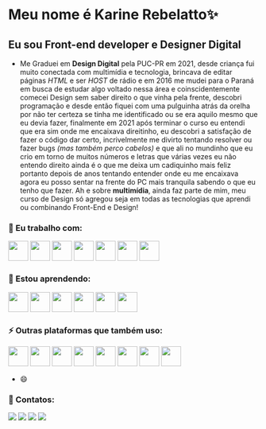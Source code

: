 


# Meu nome é Karine Rebelatto✨ 

## Eu sou Front-end developer e Designer Digital


- Me Graduei em **Design Digital** pela PUC-PR em 2021, desde criança fui muito conectada com multimídia e tecnologia, brincava de editar páginas *HTML* e ser *HOST* de rádio e em 2016 me mudei para o Paraná em busca de estudar algo voltado nessa área e coinscidentemente comecei Design sem saber direito o que vinha pela frente, descobri programação e desde então fiquei com uma pulguinha atrás da orelha por não ter certeza se tinha me identificado ou se era aquilo mesmo que eu devia fazer, finalmente em 2021 após terminar o curso eu entendi que era sim onde me encaixava direitinho, eu descobri a satisfação de fazer o código dar certo, incrivelmente me divirto tentando resolver ou fazer bugs *(mas também perco cabelos)* e que ali no mundinho que eu crio em torno de muitos números e letras que várias vezes eu não entendo direito ainda é o que me deixa um cadiquinho mais feliz portanto depois de anos tentando entender onde eu me encaixava agora eu posso sentar na frente do PC mais tranquila sabendo o que eu tenho que fazer. Ah e sobre **multimídia**, ainda faz parte de mim, meu curso de Design só agregou seja em todas as tecnologias que aprendi ou combinando Front-End e Design! 






###  🔭 Eu trabalho com:


<img src="https://cdn.jsdelivr.net/gh/devicons/devicon/icons/bootstrap/bootstrap-plain.svg" width="40" height="40"/>  <img src="https://cdn.jsdelivr.net/gh/devicons/devicon/icons/css3/css3-original.svg" width="40" height="40" />  <img src="https://cdn.jsdelivr.net/gh/devicons/devicon/icons/html5/html5-original.svg" width="40" height="40" />  <img src="https://cdn.jsdelivr.net/gh/devicons/devicon/icons/javascript/javascript-original.svg" width="40" height="40" />  <img src="https://cdn.jsdelivr.net/gh/devicons/devicon/icons/nodejs/nodejs-original.svg" width="40" height="40" />  <img src="https://cdn.jsdelivr.net/gh/devicons/devicon/icons/react/react-original.svg" width="40" height="40" />   <img src="https://cdn.jsdelivr.net/gh/devicons/devicon/icons/materialui/materialui-original.svg" width="40" height="40"  />







###  🌱 Estou aprendendo:

<img src="https://cdn.jsdelivr.net/gh/devicons/devicon/icons/jest/jest-plain.svg" width="40" height="40" />   <img src="https://cdn.jsdelivr.net/gh/devicons/devicon/icons/jquery/jquery-original.svg" width="40" height="40" />   <img src="https://cdn.jsdelivr.net/gh/devicons/devicon/icons/mysql/mysql-original.svg" width="40" height="40" />   <img src="https://cdn.jsdelivr.net/gh/devicons/devicon/icons/php/php-original.svg" width="40" height="40" />   <img src="https://cdn.jsdelivr.net/gh/devicons/devicon/icons/sass/sass-original.svg" width="40" height="40" />   <img src="https://cdn.jsdelivr.net/gh/devicons/devicon/icons/wordpress/wordpress-original.svg" width="40" height="40" />





### ⚡ Outras plataformas que também uso:

<img src="https://cdn.jsdelivr.net/gh/devicons/devicon/icons/aftereffects/aftereffects-original.svg" width="40" height="40"/>    <img src="https://cdn.jsdelivr.net/gh/devicons/devicon/icons/canva/canva-original.svg" width="40" height="40"/>   <img src="https://cdn.jsdelivr.net/gh/devicons/devicon/icons/figma/figma-original.svg" width="40" height="40"/>   <img src="https://cdn.jsdelivr.net/gh/devicons/devicon/icons/git/git-original.svg" width="40" height="40"/>   <img src="https://cdn.jsdelivr.net/gh/devicons/devicon/icons/illustrator/illustrator-plain.svg" width="40" height="40"/>   <img src="https://cdn.jsdelivr.net/gh/devicons/devicon/icons/photoshop/photoshop-plain.svg"  width="40" height="40" />   <img src="https://cdn.jsdelivr.net/gh/devicons/devicon/icons/premierepro/premierepro-original.svg"  width="40" height="40"  />   <img src="https://cdn.jsdelivr.net/gh/devicons/devicon/icons/trello/trello-plain.svg"   width="40" height="40" />   













- 😄 


### 💬 Contatos:

<div>
<a href="https://www.youtube.com/channel/UC7u50muImdNyor2wYaa2VCQ" target="_blank"><img src="https://img.shields.io/badge/YouTube-FF0000?style=for-the-badge&logo=youtube&logoColor=white" target="_blank"></a>
<a href="https://www.instagram.com/karinerebelatto/" target="_blank"><img src="https://img.shields.io/badge/-Instagram-%23E4405F?style=for-the-badge&logo=instagram&logoColor=white" target="_blank"></a>
<a href = "mailto:karinerebelatto@gmail.com"><img src="https://img.shields.io/badge/Gmail-D14836?style=for-the-badge&logo=gmail&logoColor=white" target="_blank"></a>
<a href="https://www.linkedin.com/in/karinerebelatto/" target="_blank"><img src="https://img.shields.io/badge/-LinkedIn-%230077B5?style=for-the-badge&logo=linkedin&logoColor=white" target="_blank"></a>   
</div>
